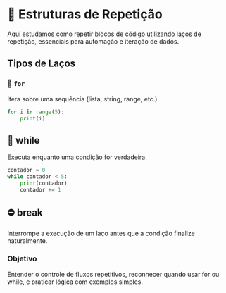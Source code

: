 # 🔁 Estruturas de Repetição

Aqui estudamos como repetir blocos de código utilizando laços de repetição, essenciais para automação e iteração de dados.

## Tipos de Laços

### 🔄 `for`
Itera sobre uma sequência (lista, string, range, etc.)

````py
for i in range(5):
    print(i)
````

## 🔁 while
Executa enquanto uma condição for verdadeira.

````py
contador = 0
while contador < 5:
    print(contador)
    contador += 1
````

## ⛔ break
Interrompe a execução de um laço antes que a condição finalize naturalmente.

### Objetivo
Entender o controle de fluxos repetitivos, reconhecer quando usar for ou while, e praticar lógica com exemplos simples.
